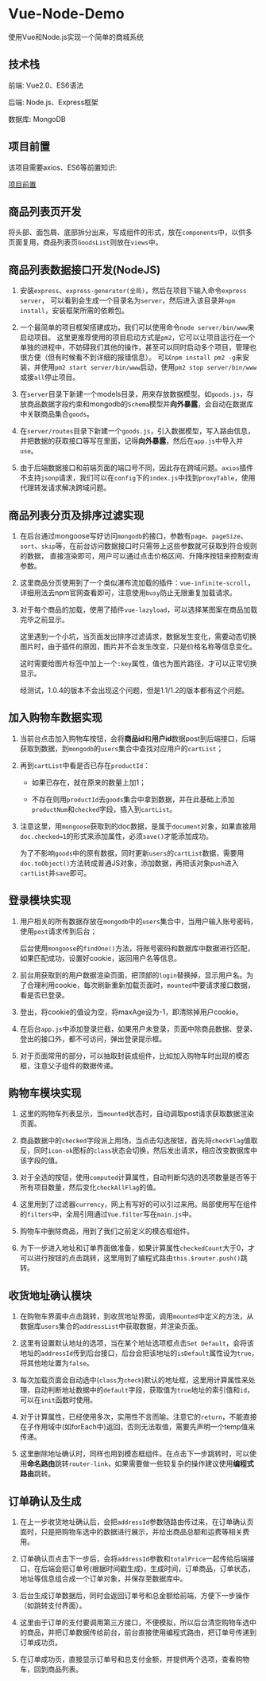 # Vue-Node-Demo
使用Vue和Node.js实现一个简单的商城系统


## 技术栈

前端: Vue2.0、ES6语法

后端: Node.js、Express框架

数据库: MongoDB


## 项目前置

该项目需要axios、ES6等前置知识:

[项目前置](./pre-notes.md)


## 商品列表页开发

将头部、面包屑、底部拆分出来，写成组件的形式，放在`components`中，以供多页面复用，商品列表页`GoodsList`则放在`views`中。


## 商品列表数据接口开发(NodeJS)

1. 安装`express`、`express-generator(全局)`，然后在项目下输入命令`express server`，
可以看到会生成一个目录名为`server`，然后进入该目录并`npm install`，安装框架所需的依赖包。

2. 一个最简单的项目框架搭建成功，我们可以使用命令`node server/bin/www`来启动项目。
    这里更推荐使用的项目启动方式是`pm2`，它可以让项目运行在一个单独的进程中，不妨碍我们其他的操作，甚至可以同时启动多个项目，管理也很方便（但有时候看不到详细的报错信息）。
    可以`npm install pm2 -g`来安装，并使用`pm2 start server/bin/www`启动，使用`pm2 stop server/bin/www`或接`all`停止项目。

3. 在`server`目录下新建一个models目录，用来存放数据模型。如`goods.js`，存放商品数据字段约束和mongodb的`Schema`模型并**向外暴露**，会自动在数据库中关联商品集合`goods`。

4. 在`server/routes`目录下新建一个`goods.js`，引入数据模型，写入路由信息，并把数据的获取接口等写在里面，记得**向外暴露**，然后在`app.js`中导入并`use`。

5. 由于后端数据接口和前端页面的端口号不同，因此存在跨域问题。`axios`插件不支持`jsonp`请求，我们可以在`config`下的`index.js`中找到`proxyTable`，使用代理转发请求解决跨域问题。


## 商品列表分页及排序过滤实现

1. 在后台通过mongoose写好访问`mongodb`的接口，参数有`page`、`pageSize`、`sort`、`skip`等，在前台访问数据接口时只需带上这些参数就可获取到符合规则的数据，
直接渲染即可，用户可以通过点击价格区间、升降序按钮来控制查询参数。

2. 这里商品分页使用到了一个类似瀑布流加载的插件：`vue-infinite-scroll`，详细用法去npm官网查看即可，注意使用`busy`防止无限重复加载请求。

3. 对于每个商品的加载，使用了插件`vue-lazyload`，可以选择某图案在商品加载完毕之前显示。

    这里遇到一个小坑，当页面发出排序过滤请求，数据发生变化，需要动态切换图片时，由于插件的原因，图片并不会发生改变，只是价格名称等信息变化。

    这时需要给图片标签中加上一个`:key`属性，值也为图片路径，才可以正常切换显示。

    经测试，1.0.4的版本不会出现这个问题，但是1.1/1.2的版本都有这个问题。


## 加入购物车数据实现

1. 当前台点击加入购物车按钮，会将**商品id**和**用户id**数据post到后端接口，后端获取到数据，到`mongodb`的`users`集合中查找对应用户的`cartList`；

2. 再到`cartList`中看是否已存在`productId`：

    - 如果已存在，就在原来的数量上加1；

    - 不存在则用`productId`去`goods`集合中拿到数据，并在此基础上添加`productNum`和`checked`字段，插入到`cartList`。

3. 注意这里，用`mongoose`获取到的doc数据，是属于`document`对象，如果直接用`doc.checked=1`的形式来添加属性，必须`save()`才能添加成功。

    为了不影响`goods`中的原有数据，同时更新`users`的`cartList`数据，需要用`doc.toObject()`方法转成普通JS对象，添加数据，再把该对象`push`进入`cartList`并`save`即可。


## 登录模块实现

1. 用户相关的所有数据存放在`mongodb`中的`users`集合中，当用户输入账号密码，使用`post`请求传到后台；

    后台使用`mongoose`的`findOne()`方法，将账号密码和数据库中数据进行匹配，如果匹配成功，设置好cookie，返回用户名等信息。

2. 前台用获取到的用户数据渲染页面，把顶部的`login`替换掉，显示用户名。为了合理利用cookie，每次刷新重新加载页面时，`mounted`中要请求接口数据，看是否已登录。

3. 登出，将cookie的值设为空，将maxAge设为-1，即清除掉用户cookie。

4. 在后台`app.js`中添加登录拦截，如果用户未登录，页面中除商品数据、登录、登出的接口外，都不可访问，弹出登录提示框。

5. 对于页面常用的部分，可以抽取封装成组件，比如加入购物车时出现的模态框，注意父子组件的数据传递。


## 购物车模块实现

1. 这里的购物车列表显示，当`mounted`状态时，自动调取post请求获取数据渲染页面。

2. 商品数据中的`checked`字段派上用场，当点击勾选按钮，首先将`checkFlag`值取反，同时`icon-ok`图标的`class`状态会切换，然后发出请求，相应改变数据库中该字段的值。

3. 对于全选的按钮，使用`computed`计算属性，自动判断勾选的选项数量是否等于所有项目数量，然后变化`checkAllFlag`的值。

4. 这里用到了过滤器`currency`，网上有写好的可以引过来用。局部使用写在组件的`filters`中，全局引用通过`Vue.filter`写在`main.js`中。

5. 购物车中删除商品，用到了我们之前定义的模态框组件。

6. 为下一步进入地址和订单界面做准备，如果计算属性`checkedCount`大于0，才可以进行按钮的点击跳转，这里用到了编程式路由`this.$router.push()`跳转。


## 收货地址确认模块

1. 在购物车界面中点击跳转，到收货地址界面，调用`mounted`中定义的方法，从数据库`users`集合的`addressList`中获取数据，并渲染页面。

2. 这里有设置默认地址的选项，当在某个地址选项框点击`Set Default`，会将该地址的`addressId`传到后台接口，后台会把该地址的`isDefault`属性设为`true`，将其他地址置为`false`。

3. 每次加载页面会自动选中(`class`为`check`)默认的地址框，这里用计算属性来处理，自动判断地址数据中的`default`字段，获取值为`true`地址的索引值和`id`，可以在`init`函数时使用。

4. 对于计算属性，已经使用多次，实用性不言而喻。注意它的`return`，不能直接在子作用域中(如forEach中)返回，否则无法取值，需要先声明一个temp值来传递。

5. 这里删除地址确认时，同样也用到模态框组件。在点击下一步跳转时，可以使用**命名路由**跳转`router-link`，如果需要做一些较复杂的操作建议使用**编程式路由**跳转。


## 订单确认及生成

1. 在上一步收货地址确认后，会把`addressId`参数随路由传过来，在订单确认页面时，只是把购物车选中的数据进行展示，并给出商品总额和运费等相关费用。

2. 订单确认页点击下一步后，会将`addressId`参数和`totalPrice`一起传给后端接口，在后端会把订单号(根据时间戳生成)，生成时间，订单商品，订单状态，地址等信息组合成一个订单对象，并保存至数据库中。

3. 后台生成订单数据后，同时会返回订单号和总金额给前端，方便下一步操作（如跳转支付界面）。

4. 这里由于订单的支付要调用第三方接口，不便模拟，所以后台清空购物车选中的商品，并把订单数据传给前台，前台直接使用编程式路由，把订单号传递到订单成功页。

5. 在订单成功页，直接显示订单号和总支付金额，并提供两个选项，查看购物车，回到商品列表。





